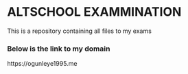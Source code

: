 <h1> ALTSCHOOL EXAMMINATION </h1>

<P> This is a repository containing all files to my exams </p>

<h3> Below is the link to my domain </h3>

<p> https://ogunleye1995.me </p>
